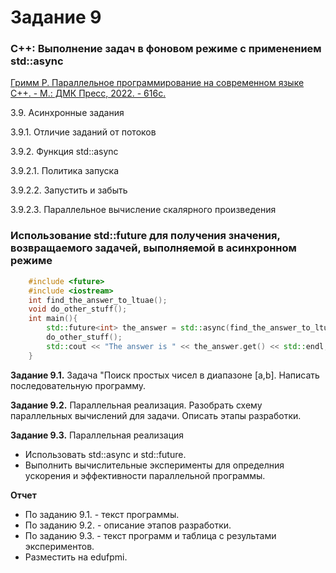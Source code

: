 # Задание 9 


### С++: Выполнение задач в фоновом режиме с применением std::async

[Гримм Р. Параллельное программирование на современном языке С++. - М.: ДМК Пресс, 2022. - 616с.](https://github.com/IBetULookGood/bsu/blob/master/lab_9/theory.pdf)

3.9. Асинхронные задания

3.9.1. Отличие заданий от потоков

3.9.2. Функция std::async

3.9.2.1. Политика запуска

3.9.2.2. Запустить и забыть

3.9.2.3. Параллельное вычисление скалярного произведения

### Использование std::future для получения значения, возвращаемого задачей, выполняемой в асинхронном режиме
````C++
    #include <future>
    #include <iostream>
    int find_the_answer_to_ltuae();
    void do_other_stuff();
    int main(){
        std::future<int> the_answer = std::async(find_the_answer_to_ltuae);
        do_other_stuff();
        std::cout << "The answer is " << the_answer.get() << std::endl;
    }
````
__Задание 9.1.__ Задача "Поиск простых чисел в диапазоне [a,b]. Написать последовательную программу.

__Задание 9.2.__ Параллельная реализация. Разобрать схему параллельных вычислений для задачи. Описать этапы разработки.

__Задание 9.3.__ Параллельная реализация
+ Использовать std::async и std::future.
+ Выполнить вычислительные эксперименты для определния ускорения и эффективности параллельной программы.

__Отчет__ 
+ По заданию 9.1. - текст программы.
+ По заданию 9.2. - описание этапов разработки.
+ По заданию 9.3. - текст программ и таблица с результами экспериментов.
+ Разместить на edufpmi.

